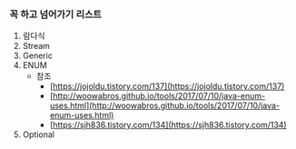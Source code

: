 ### 꼭 하고 넘어가기 리스트
1. 람다식
2. Stream
3. Generic
4. ENUM
    - 참조
      - [https://jojoldu.tistory.com/137](https://jojoldu.tistory.com/137)
      - [http://woowabros.github.io/tools/2017/07/10/java-enum-uses.html](http://woowabros.github.io/tools/2017/07/10/java-enum-uses.html)
      - [https://sjh836.tistory.com/134](https://sjh836.tistory.com/134)
5. Optional